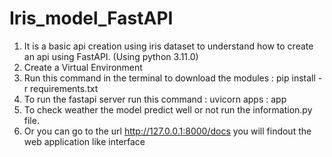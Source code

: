 
# Iris_model_FastAPI
1) It is a basic api creation using iris dataset to understand how to create an api using FastAPI.  (Using python 3.11.0)
2) Create a Virtual Environment
3) Run this command in the terminal to download the modules : pip install -r requirements.txt
4) To run the fastapi server run this command  : uvicorn apps : app
5) To check  weather the model predict well or not run the information.py file.
6) Or you can go to the url http://127.0.0.1:8000/docs
   you will findout the web application like interface
   
